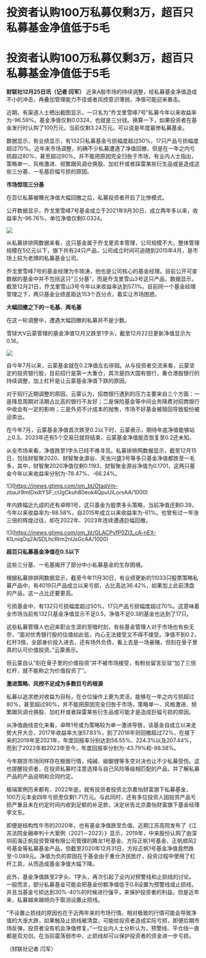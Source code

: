 # 投资者认购100万私募仅剩3万，超百只私募基金净值低于5毛

# 投资者认购100万私募仅剩3万，超百只私募基金净值低于5毛

**财联社12月25日讯（记者 闫军）** 近来A股市场的持续调整，给私募基金净值造成不小的冲击，再叠加管理能力不佳或者风控意识薄弱，净值可能迎来暴击。

近期，有渠道人士晒出截图显示，一只名为“乔戈里雪峰7号”私募今年以来收益率为-96.59%，基金净值仅剩0.0324，也就是三分钱。换算一下，如果投资者在基金发行时认购了100万元，当前仅剩3.24万元。可以说是年度最惨私募基金。

数据显示，有业绩显示，有132只私募基金亏损幅度超过50%，17只产品亏损幅度超过70%。近年来市场调整，的确不少私募遭遇了净值回撤，但是在一年之内亏损超过80%，甚至超过90%，并不能把原因完全归咎于市场，有业内人士指出，策略单一、风格激进、频繁跟风调仓换股、加杠杆或者踩雷某些衍生品或是造成这些三分基、一毛基巨幅亏损的原因。

**市场惊现三分基**

在百亿私募被曝光净值大幅回撤之后，私募投资者开启了比惨模式。

公开数据显示，乔戈里雪峰7号基金成立于2021年9月30日，成立两年多以来，收益率为-96.76%，单位净值仅剩0.0324。

![](https://inews.gtimg.com/om_bt/Ok6tRatEs52r94s-yBCKjMT9utc9MOyY2rC1oUjdJFfzgAA/1000)

从私募排排网数据来看，这只基金属于乔戈里资本管理，公司规模不大，整体管理规模在5亿元以下，旗下共有24只产品，公司成立时间可追随到2015年4月，是市场上较为老牌的私募基金公司。

乔戈里雪峰7号的基金经理为牛晓涛，他也是公司核心的基金经理。目前公开可查数据的基金中并不包括这只“三分基”，而是乔戈里雪山3号这只产品，数据显示，截至12月21日，乔戈里雪山3号今年以来收益率达到57.1%。目前同一个基金经理管理之下，两只基金业绩差距达153个百分点，着实让市场困惑。

**大幅回撤之下的一毛基、两毛基**

在这一轮调整中，遭遇大幅回撤的私募并不是少数。

雪球大V云蒙管理的基金净值12月又跌至1字头，截至12月22日更新净值显示为0.16。

![](https://inews.gtimg.com/om_bt/OOlirVJXfza-2NW97LLCCSjAEjslmC9Sx7NidUB8LEvwcAA/1000)

自今年7月以来，云蒙基金就在0.2净值左右徘徊。从与投资者交流来看，云蒙坚定的投资银行股，目前招行是第一大重仓，其次是四大国有银行，重仓港股银行的持续调整，加上杠杆是让云蒙基金净值下跌的原因。

对于招行近期调整的原因，云蒙认为，招商银行遇到的压力主要来自三个方面：一是降息周期对活期占比高的银行不友好；二是保险基金等中间业务降费对招商银行中收会有一定的影响；三是外资不计成本的抛售，市场不好基金被赎回导致股份被迫卖出。

在今年7月，云蒙基金净值首次跌至0.2以下时，云蒙表示，期待年底净值能够站上0.3。2023年还有5个交易日就将结束，云蒙基金净值能否恢复至0.2还未知。

从全市场来看，净值跌至1字头已经不难寻觅。私募排排网数据显示，截至12月15日，包括财智聚2020、财智聚金源谷、天虫兴盛3号等多只基金净值都跌至一毛多，其中，财智聚2020净值仅剩0.1193，财智聚金源谷净值为0.1701，这两只基金今年以来收益率分别为-78.47%、-66.24%。

![](https://inews.gtimg.com/om_bt/OtaqVm-
zbaJr9mlDxdtYSF_cUgCkuh80eok4QpuUiLorsAA/1000)

年内跌幅近九成的还有卓晔1号，这只基金为股票多头策略，当前净值还剩0.39，今年以来收益率为-88.58%，自2015年成立以来收益率为-61%。也曾有过一年涨三倍的辉煌过往，却在2022年、2023年连续遭遇巨幅回撤。

![](https://inews.gtimg.com/om_bt/OLACPyfP0Zl3_cA-nEX-
KILniqOq2AiSDLhcRtm2nUsGcAA/1000)

**超百只私募基金净值在0.5以下**

这些三分基、一毛基揭开了部分中小私募基金的生存困境。

根据私募排排网数据显示，截至今年11月30日，有业绩更新的11033只股票策略私募产品中，有4019只产品成立以来亏损，占比高达36.42%，如果加上此前清盘的产品，这一占比还要更高。

亏损基金中，有132只亏损幅度超过50%，17只产品亏损幅度超过70%。这意味着全市场当前有132只基金净值显示不足0.5，净值不足0.3的基金也达到了17只。

这些私募管理人也迎来职业生涯的至暗时刻，有些基金管理人对于市场也有些无奈，“面对优秀银行股的估值如此低，内心无法接受又不得不接受。净值不到0.2，杠杆3倍，全部身价投入进去，还有场外负债，看上去是一场豪赌，但刻在骨子里真的认可价值投资。”云蒙表示。

但云蒙自认“刻在骨子里的价值投资”并不被市场接受，有粉丝留言反驳“加了三倍杠杆，就不能称之为价值投资了”。

**激进策略、风控不足成为多数巨亏的根源**

私募以追求绝对收益为目标，在仓位操作上更为灵活，能够在一年之内亏损超过80%，甚至超过90%，并不能把原因完全归咎于市场，策略单一、风格激进、频繁跟风调仓换股、加杠杆或者踩雷某些衍生品或可能才是造成巨幅亏损的原因。

从净值曲线变化来看，卓晔1号或为策略较为单一激进导致，该基金自成立以来走势大开大合，2017年收益率大涨57.83%，到了2018年则回撤超过72%，在接下来的2019年至2021年，年度回报率分别达到56.55%、224.3%以及207.44%，而到了2022年和2023年至今，年度回报率分别为-43.79%和-88.58%。

今年期货市场同样存在极致行情，纯碱、碳酸锂等多空对决也让不少私募受伤。这也提醒投资者，在投资私募时注意选择与自己风险等级相匹配的产品，并了解私募产品的产品说明和合同约定。

极端案例历来都有，2022年底，就有投资者投资北京嘉怡财富旗下私募基金，100万元本金四年亏损至仅剩1.71万元。与此同时，还有多位投资人因投资产品亏损严重且未在约定时间内收到足额的补足款，决定状告北京嘉怡财富旗下基金经理李文东。

即便是结构性牛市的2020年，也有基金净值跌至负值。近期江苏高院发布了《江苏法院金融审判十大案例（2021－2023）》显示，2019年，中来股份认购了由深圳前海正帆投资管理有限公司管理的腾龙1号基金、方际正帆1号基金、正帆顺风2号基金等私募基金产品，但截至2020年12月31日，方际正帆1号基金净值竟然跌至-0.089元。净值为负的原因在于基金由于重仓济民医疗，投资过程中使用了杠杆工具，从而造成基金净值大幅下降。

此外，基金净值跌至2字头、1字头，再次引起了业内对预警线和止损线的讨论。一般而言，部分私募基金可能会把基金份额净值低于0.8设置为预警线或止损线，并且当基金亏损达到30%-40%的时候进行强平，来保护投资者的利益。但是近年来，私募越来越倾向于取消设置止损线。

“不设置止损线的原因也在于近两年来的市场行情，相对极致的行情可能会导致净值的大涨大跌，如果触及止损线被清盘，可能给投资者造成实际亏损，即便后期市场反弹，投资者没有机会净值修复。”一位业内人士分析认为，预警线、平仓线一直都是双刃剑，在当前震荡弱市中，止损线却可以保护投资者的资金进一步亏损。

（财联社记者 闫军）

